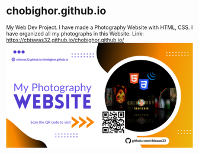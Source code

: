 # chobighor.github.io
My Web Dev Project. I have made a Photography Website with HTML, CSS. I have organized all my photographs in this Website. 
Link: https://cbiswas32.github.io/chobighor.github.io/
![alt text](https://github.com/cbiswas32/chobighor.github.io/blob/main/phographyweb.png?raw=true)
